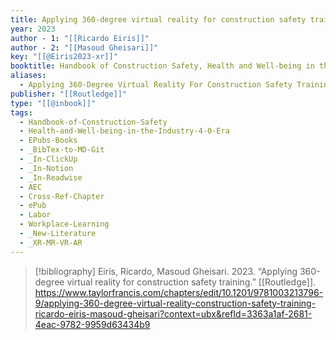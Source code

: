 ```yaml
---
title: Applying 360-degree virtual reality for construction safety training
year: 2023
author - 1: "[[Ricardo Eiris]]"
author - 2: "[[Masoud Gheisari]]"
key: "[[@Eiris2023-xr]]"
booktitle: Handbook of Construction Safety, Health and Well-being in the Industry 4.0 Era
aliases:
  - Applying 360-Degree Virtual Reality For Construction Safety Training
publisher: "[[Routledge]]"
type: "[[@inbook]]"
tags:
  - Handbook-of-Construction-Safety
  - Health-and-Well-being-in-the-Industry-4-0-Era
  - EPubs-Books
  - _BibTex-to-MD-Git
  - _In-ClickUp
  - _In-Notion
  - _In-Readwise
  - AEC
  - Cross-Ref-Chapter
  - ePub
  - Labor
  - Workplace-Learning
  - _New-Literature
  - _XR-MR-VR-AR
---
```


> [!bibliography]
> Eiris, Ricardo, Masoud Gheisari. 2023. “Applying 360-degree virtual reality for construction safety training.” [[Routledge]]. https://www.taylorfrancis.com/chapters/edit/10.1201/9781003213796-9/applying-360-degree-virtual-reality-construction-safety-training-ricardo-eiris-masoud-gheisari?context=ubx&refId=3363a1af-2681-4eac-9782-9959d63434b9
